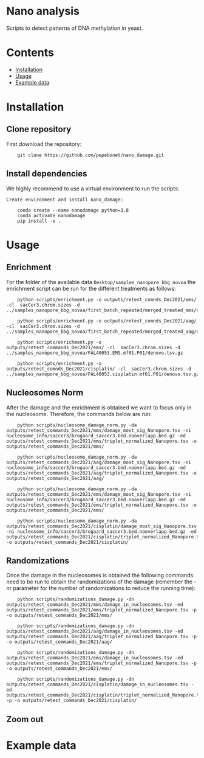 # Nano analysis
Scripts to detect patterns of DNA methylation in yeast. 


# Contents
- [Installation](#Installation)
- [Usage](#Usage)
- [Example data](#Example-data)         

# Installation
## Clone repository
First download the repository:

        git clone https://github.com/pepebonet/nano_damage.git

## Install dependencies
We highly recommend to use a virtual environment to run the scripts: 

`Create environment and install nano_damage:`

        conda create --name nanodamage python=3.8
        conda activate nanodamage
        pip install -e .

# Usage

## Enrichment

For the folder of the available data `Desktop/samples_nanopore_bbg_novoa` the enrichment script can be run for the different treatments as follows: 

        python scripts/enrichment.py -o outputs/retest_comnds_Dec2021/mms/ -cl  sacCer3.chrom.sizes -d ../samples_nanopore_bbg_novoa/first_batch_repeated/merged_treated_mms/denovo.tsv.gz

        python scripts/enrichment.py -o outputs/retest_comnds_Dec2021/aag/ -cl  sacCer3.chrom.sizes -d ../samples_nanopore_bbg_novoa/first_batch_repeated/merged_treated_aag/denovo.tsv.gz

        python scripts/enrichment.py -o outputs/retest_commands_Dec2021/ems/ -cl  sacCer3.chrom.sizes -d ../samples_nanopore_bbg_novoa/FAL40053.EMS.mf01.P01/denovo.tsv.gz

        python scripts/enrichment.py -o outputs/retest_comnds_Dec2021/cisplatin/ -cl  sacCer3.chrom.sizes -d ../samples_nanopore_bbg_novoa/FAL40053.cisplatin.mf01.P01/denovo.tsv.gz


## Nucleosomes Norm

After the damage and the enrichment is obtained we want to focus only in the nucleosome. Therefore, the commands below are run: 

        python scripts/nucleosome_damage_norm.py -da outputs/retest_commands_Dec2021/mms/damage_most_sig_Nanopore.tsv -ni nucleosome_info/saccer3/brogaard_saccer3.bed.nooverlapp.bed.gz -ed outputs/retest_commands_Dec2021/mms/triplet_normalized_Nanopore.tsv -o outputs/retest_commands_Dec2021/mms/

        python scripts/nucleosome_damage_norm.py -da outputs/retest_commands_Dec2021/aag/damage_most_sig_Nanopore.tsv -ni nucleosome_info/saccer3/brogaard_saccer3.bed.nooverlapp.bed.gz -ed outputs/retest_commands_Dec2021/aag/triplet_normalized_Nanopore.tsv -o outputs/retest_commands_Dec2021/aag/

        python scripts/nucleosome_damage_norm.py -da outputs/retest_commands_Dec2021/ems/damage_most_sig_Nanopore.tsv -ni nucleosome_info/saccer3/brogaard_saccer3.bed.nooverlapp.bed.gz -ed outputs/retest_commands_Dec2021/ems/triplet_normalized_Nanopore.tsv -o outputs/retest_commands_Dec2021/ems/

        python scripts/nucleosome_damage_norm.py -da outputs/retest_commands_Dec2021/cisplatin/damage_most_sig_Nanopore.tsv -ni nucleosome_info/saccer3/brogaard_saccer3.bed.nooverlapp.bed.gz -ed outputs/retest_commands_Dec2021/cisplatin/triplet_normalized_Nanopore.tsv -o outputs/retest_commands_Dec2021/cisplatin/

## Randomizations

Once the damage in the nucleosomes is obtained the following commands need to be run to obtain the randomizations of the damage (remember the -nr parameter for the number of randomizations to reduce the running time): 

        python scripts/randomizations_damage.py -dn outputs/retest_commands_Dec2021/mms/damage_in_nucleosomes.tsv -ed outputs/retest_commands_Dec2021/mms/triplet_normalized_Nanopore.tsv -p -o outputs/retest_commands_Dec2021/mms/

        python scripts/randomizations_damage.py -dn outputs/retest_commands_Dec2021/aag/damage_in_nucleosomes.tsv -ed outputs/retest_commands_Dec2021/aag/triplet_normalized_Nanopore.tsv -p -o outputs/retest_commands_Dec2021/aag/

        python scripts/randomizations_damage.py -dn outputs/retest_commands_Dec2021/ems/damage_in_nucleosomes.tsv -ed outputs/retest_commands_Dec2021/ems/triplet_normalized_Nanopore.tsv -p -o outputs/retest_commands_Dec2021/ems/ 

        python scripts/randomizations_damage.py -dn outputs/retest_commands_Dec2021/cisplatin/damage_in_nucleosomes.tsv -ed outputs/retest_commands_Dec2021/cisplatin/triplet_normalized_Nanopore.tsv -p -o outputs/retest_commands_Dec2021/cisplatin/

## Zoom out 

# Example data